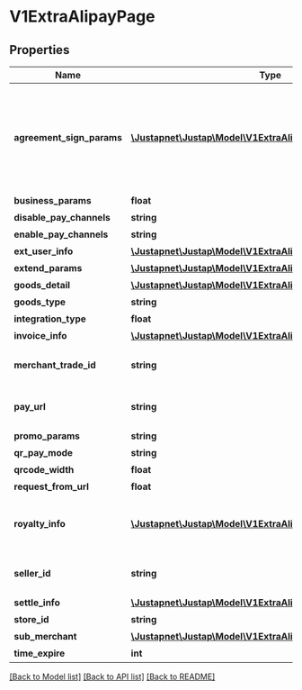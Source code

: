 # V1ExtraAlipayPage

## Properties
Name | Type | Description | Notes
------------ | ------------- | ------------- | -------------
**agreement_sign_params** | [**\Justapnet\Justap\Model\V1ExtraAlipayAgreementSignParams**](V1ExtraAlipayAgreementSignParams.md) | 签约参数。如果希望在sdk中支付并签约，需要在这里传入签约信息。周期扣款场景 product_code 为 CYCLE_PAY_AUTH 时必填。 | [optional] 
**business_params** | **float** | 业务扩展参数 | 
**disable_pay_channels** | **string** | 禁用渠道 | 
**enable_pay_channels** | **string** | 可用渠道 | 
**ext_user_info** | [**\Justapnet\Justap\Model\V1ExtraAlipayExtUserInfo**](V1ExtraAlipayExtUserInfo.md) | 支付宝用户信息 | [optional] 
**extend_params** | [**\Justapnet\Justap\Model\V1ExtraAlipayExtendParams**](V1ExtraAlipayExtendParams.md) | 业务扩展参数 | [optional] 
**goods_detail** | [**\Justapnet\Justap\Model\V1ExtraAlipayGoodsDetail[]**](V1ExtraAlipayGoodsDetail.md) | 商品明细列表 | [optional] 
**goods_type** | **string** | 商品类型 | 
**integration_type** | **float** | 支付宝用户ID | 
**invoice_info** | [**\Justapnet\Justap\Model\V1ExtraAlipayInvoiceInfo**](V1ExtraAlipayInvoiceInfo.md) | 发票信息 | [optional] 
**merchant_trade_id** | **string** | [ONLY IN RESPONSE] 商户订单号 | 
**pay_url** | **string** | [ONLY IN RESPONSE] 支付链接 | 
**promo_params** | **string** | 优惠参数 | 
**qr_pay_mode** | **string** | 扫码支付模式 | 
**qrcode_width** | **float** | 二维码宽度 | 
**request_from_url** | **float** | 请求来源地址 | 
**royalty_info** | [**\Justapnet\Justap\Model\V1ExtraAlipayRoyaltyInfo**](V1ExtraAlipayRoyaltyInfo.md) | 分账类型卖家的分账类型，目前只支持传入ROYALTY（普通分账类型）。 | [optional] 
**seller_id** | **string** | [ONLY IN RESPONSE] 收款支付宝用户ID | 
**settle_info** | [**\Justapnet\Justap\Model\V1ExtraAlipaySettleInfo**](V1ExtraAlipaySettleInfo.md) | 结算信息 | [optional] 
**store_id** | **string** | 商户门店编号 | 
**sub_merchant** | [**\Justapnet\Justap\Model\V1ExtraAlipaySubMerchant**](V1ExtraAlipaySubMerchant.md) | 二级商户信息 | [optional] 
**time_expire** | **int** | 订单失效时间 | [optional] 

[[Back to Model list]](../README.md#documentation-for-models) [[Back to API list]](../README.md#documentation-for-api-endpoints) [[Back to README]](../README.md)


